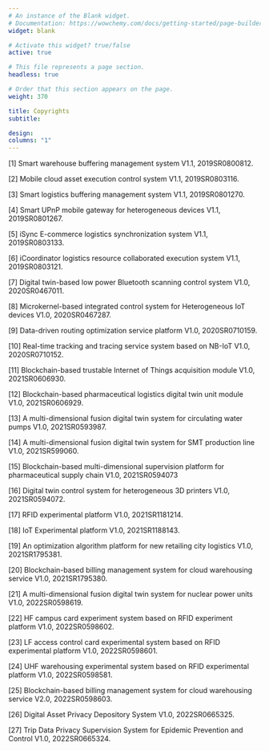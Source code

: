 ```yaml
---
# An instance of the Blank widget.
# Documentation: https://wowchemy.com/docs/getting-started/page-builder/
widget: blank

# Activate this widget? true/false
active: true

# This file represents a page section.
headless: true

# Order that this section appears on the page.
weight: 370

title: Copyrights
subtitle: 

design:
columns: "1"
---
```


[1] Smart warehouse buffering management system V1.1, 2019SR0800812.

[2] Mobile cloud asset execution control system V1.1, 2019SR0803116.

[3] Smart logistics buffering management system V1.1, 2019SR0801270.

[4] Smart UPnP mobile gateway for heterogeneous devices V1.1, 2019SR0801267.

[5] iSync E-commerce logistics synchronization system V1.1, 2019SR0803133.

[6] iCoordinator logistics resource collaborated execution system V1.1, 2019SR0803121.

[7] Digital twin-based low power Bluetooth scanning control system V1.0, 2020SR0467011.

[8] Microkernel-based integrated control system for Heterogeneous IoT devices V1.0, 2020SR0467287.

[9] Data-driven routing optimization service platform V1.0, 2020SR0710159.

[10] Real-time tracking and tracing service system based on NB-IoT V1.0, 2020SR0710152.

[11] Blockchain-based trustable Internet of Things acquisition module V1.0, 2021SR0606930.

[12] Blockchain-based pharmaceutical logistics digital twin unit module V1.0, 2021SR0606929.

[13] A multi-dimensional fusion digital twin system for circulating water pumps V1.0, 2021SR0593987.

[14] A multi-dimensional fusion digital twin system for SMT production line V1.0, 2021SR599060.

[15] Blockchain-based multi-dimensional supervision platform for pharmaceutical supply chain V1.0, 2021SR0594073

[16] Digital twin control system for heterogeneous 3D printers V1.0, 2021SR0594072.

[17] RFID experimental platform V1.0, 2021SR1181214.

[18] IoT Experimental platform V1.0, 2021SR1188143.

[19] An optimization algorithm platform for new retailing city logistics V1.0, 2021SR1795381.

[20] Blockchain-based billing management system for cloud warehousing service V1.0, 2021SR1795380.

[21] A multi-dimensional fusion digital twin system for nuclear power units V1.0, 2022SR0598619.

[22] HF campus card experiment system based on RFID experiment platform V1.0, 2022SR0598602.

[23] LF access control card experimental system based on RFID experimental platform V1.0, 2022SR0598601.

[24] UHF warehousing experimental system based on RFID experimental platform V1.0, 2022SR0598581.

[25] Blockchain-based billing management system for cloud warehousing service V2.0, 2022SR0598603.

[26] Digital Asset Privacy Depository System V1.0, 2022SR0665325.

[27] Trip Data Privacy Supervision System for Epidemic Prevention and Control V1.0, 2022SR0665324.
